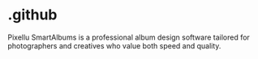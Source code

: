 # .github
Pixellu SmartAlbums is a professional album design software tailored for photographers and creatives who value both speed and quality.

